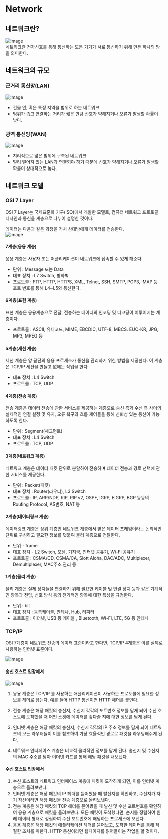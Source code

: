 # Network
## 네트워크란?
![image](./image/network/1.png)<br/>
네트워크란 전자신호를 통해 통신하는 모든 기기가 서로 통신하기 위해 만든 하나의 망을 의미한다.​<br/>

## 네트워크의 규모
### 근거리 통신망(LAN)​
![image](./image/network/2.png)<br/>
- 건물 안, 혹은 특정 지역을 범위로 하는 네트워크​<br/>
- 범위가 좁고 연결하는 거리가 짧은 만큼 신호가 약해지거나 오류가 발생할 확률이 낮다.<br/>

### 광역 통신망(WAN)​
![image](./image/network/3.png)<br/>
- 지리적으로 넓은 범위에 구축된 네트워크​
- 멀리 떨어져 있는 LAN과 연결되야 하기 때문에 신호가 약해지거나 오류가 발생할 확률이 상대적으로 높다.​<br/>

## 네트워크 모델
### OSI 7 Layer
OSI 7 Layer는 국제표준화 기구(ISO)에서 개발한 모델로, 컴퓨터 네트워크 프로토콜 디자인과 통신을 계층으로 나누어 설명한 것이다.<br/>

데이터는 다음과 같은 과정을 거처 상대방에게 데이터를 전송한다.<br/>
![image](./image/network/5.png)<br/>


#### 7계층(응용 계층)
응용 계층은 사용자 또는 어플리케이션이 네트워크에 접속할 수 있게 해준다.<br/>
- 단위 : Message 또는 Data
- 대표 장치 : L7 Switch, 방화벽
- 프로토콜 : FTP, HTTP, HTTPS, XML, Telnet, SSH, SMTP, POP3, IMAP 등<br/>
포트 번호를 통해 L4~L5와 통신한다.

#### 6계층(표현 계층)
표현 계층은 응용계층으로 전달, 전송하는 데이터의 인코딩 및 디코딩이 이루어지는 계층이다.<br/>
- 프로토콜 : ASCII, 유니코드, MIME, EBCDIC, UTF-8, MBCS. EUC-KR, JPG, MP3, MPEG 등


#### 5계층(세션 계층)
세션 계층은 양 끝단의 응용 프로세스가 통신을 관리하기 위한 방법을 제공한다. 이 계층은 TCP/IP 세션을 만들고 없애는 작업을 한다.<br/>
- 대표 장치 : L4 Switch<br/>
- 프로토콜 : TCP, UDP

#### 4계층(전송 계층)
전송 계층은 데이터 전송에 관한 서비스를 제공하는 계층으로 송신 측과 수신 측 사이의 실제적인 연결 설정 및 유지, 오류 복구와 흐름 제어들을 통해 신뢰성 있는 통신이 가능하도록 한다.<br/>
- 단위 : Segment(세그먼트)
- 대표 장치 : L4 Switch
- 프로토콜 : TCP, UDP

#### 3계층(네트워크 계층)
네트워크 계층은 데이터 패킷 단위로 분할하여 전송하며 데이터 전송과 경로 선택에 관한 서비스를 제공한다.<br/>
- 단위 : Packet(패킷)
- 대표 장치 : Router(라우터), L3 Switch
- 프로토콜 : IP, ARP/NDP, RIP, RIP v2, OSPF, IGRP, EIGRP, BGP 등등의 Routing Protocol, AS번호, NAT 등

#### 2계층(데이터링크 계층)
데이터링크 계층은 상위 계층인 네트워크 계층에서 받은 데이터 프레임이라는 논리적인 단위로 구성하고 필요한 정보를 덧붙여 물리 계층으로 전달한다.<br/> 

- 단위 - frame
- 대표 장치 - L2 Switch, 모뎀, 기지국, 인터넷 공유기, Wi-Fi 공유기
- 프로토콜 : CSMA/CD, CSMA/CA, Slott Aloha, DAC/ADC, Multiplexer, Demultiplexer, MAC주소 관리 등

#### 1계층(물리 계층)
물리 계층은 실제 장치들을 연결하기 위해 필요한 케이블 및 연결 장치 등과 같은 기계적인 항목과 전압, 신호 방식 등의 전기적인 항목에 대한 특성을 규정한다.<br/>

- 단위 : bit
- 대표 장치 : 동축케이블, 안테나, Hub, 리피터
- 프로토콜 : 이더넷, USB 등 케이블 , Bluetooth, Wi-Fi, LTE, 5G 등 안테나

### TCP/IP
OSI 7계층이 네트워크 전송의 데이터 표준이라고 한다면, TCP/IP 4계층은 이를 실제로 사용하는 인터넷 표준이다.<br/>

![image](./image/network/6.png)<br/>


#### 송신 호스트 입장에서
![image](./image/network/7.png)<br/>
1. 응용 계층은 TCP/IP 를 사용하는 애플리케이션이 사용하는 프로토콜에 필요한 정보를 헤더로 담는다. 예를 들어 HTTP 통신이면 HTTP 헤더를 붙인다.

2. 전송 계층은 해당 패킷의 송신지, 수신지 각각의 포트번호 정보를 담게 되어 수신 호스트에 도착했을 때 어떤 소켓에 데이터를 갖다줄 지에 대한 정보를 담게 된다.

3. 인터넷 계층은 해당 패킷의 송신지, 수신지 각각의 IP 주소 정보를 담게 되어 네트워크의 모든 라우터들이 이를 참조하여 가장 효율적인 경로로 패킷을 라우팅해주게 된다.

4. 네트워크 인터페이스 계층은 비교적 물리적인 정보를 담게 된다. 송신지 및 수신지의 MAC 주소를 담아 이더넷 카드를 통해 해당 패킷을 내보낸다.


#### 수신 호스트 입장에서
1. 수신 호스트의 네트워크 인터페이스 계층에 패킷이 도착하게 되면, 이를 인터넷 계층으로 올려보낸다.
2. 인터넷 계층은 해당 패킷의 IP 헤더를 뜯어봤을 때 발신지를 확인하고, 수신지가 자기 자신이라면 해당 패킷을 전송 계층으로 올려보낸다.
3. 전송 계층은 해당 패킷의 TCP 헤더를 뜯어봤을 때 발신 및 수신 포트번호를 확인하여 응용 계층으로 패킷을 올려보낸다. 모든 패킷이 도착했다면, 순서를 정렬하여 원래 데이터 형태로 정립하여 수신 포트번호에 해당하는 프로세스에 보낸다.
4. 응용 계층은 해당 패킷의 애플리케이션 헤더를 뜯어보고, 도착한 데이터를 통해 적절한 조치를 취한다. HTTP 통신이라면 웹페이지를 읽어들이는 작업을 할 것이다.

